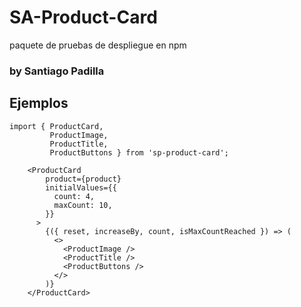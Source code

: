 # SA-Product-Card

paquete de pruebas de despliegue en npm

### by Santiago Padilla

## Ejemplos

```
import { ProductCard,
         ProductImage,
         ProductTitle,
         ProductButtons } from 'sp-product-card';

```

```
    <ProductCard
        product={product}
        initialValues={{
          count: 4,
          maxCount: 10,
        }}
      >
        {({ reset, increaseBy, count, isMaxCountReached }) => (
          <>
            <ProductImage />
            <ProductTitle />
            <ProductButtons />
          </>
        )}
    </ProductCard>
```
